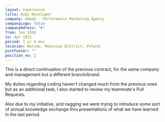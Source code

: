 ```yaml
---
layout: experience
title: Ruby Developer
company: Admad - Performance Marketing Agency
companyLogo: false
companyAdress: "#"
from: Jan 2020
to: Apr 2021
period: 1 yr 4 mos
location: Warsaw, Masovian District, Poland
postFooter: ""
position_no: 2
---
```


This is a direct continuation of the previous contract, for the same company and management but a different branch/brand.

My duties regarding coding haven't changed much from the previous ones but as an additional task, I also started to review my teammate's Pull Requests.

Also due to my initiative, and nagging we were trying to introduce some sort of annual knowledge exchange thru presentations of what we have learned in the last period.


